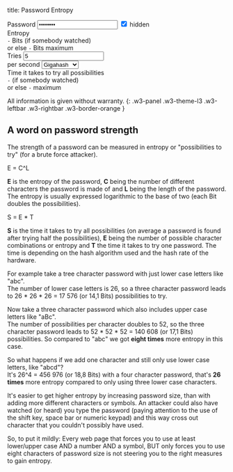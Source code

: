title: Password Entropy

<div class="w3-row-padding" style="padding-left: 0px;">
  <div class="w3-half">
    <label for="pw">Password</label>
    <input class="w3-input w3-border w3-hover-theme w3-theme-l1" id="pw" type="password" value="JooC8zoh" onchange="getEntropy();">
    <input class="w3-check" type="checkbox" onchange="changeHidden(this);" id="pw-hidden" checked>
    <label for="pw-hidden">hidden</label>
  </div>
  <div class="w3-half">
    <label>Entropy</label><br>
    <code class="w3-codespan" id="ent-spied-on">-</code> Bits (if somebody watched)<br>
    or else <code class="w3-codespan" id="ent-secret">-</code> Bits maximum
  </div>
</div>
<div class="w3-row-padding" style="padding-left: 0px;">
  <div class="w3-quarter">
    <label for="hash-rate">Tries</label>
    <input class="w3-input w3-border w3-hover-theme w3-theme-l1" id="hash-rate" type="number" value="5" onchange="getEntropy();">
  </div>
  <div class="w3-quarter">
    <label for="hash-exp">per second</label>
    <select class="w3-select w3-border w3-theme-l1" id="hash-exp" onchange="getEntropy();">
      <option value="1e3">kilohash</option>
      <option value="1e6">Megahash</option>
      <option value="1e9" selected>Gigahash</option>
      <option value="1e12">Terahash</option>
      <option value="1e15">Petahash</option>
    </select>
  </div>
  <div class="w3-half">
    <label>Time it takes to try all possibilities</label><br>
    <code class="w3-codespan" id="tim-spied-on">-</code> (if somebody watched)<br>
    or else <code class="w3-codespan" id="tim-secret">-</code> maximum
  </div>
</div>

All information is given without warranty.
{: .w3-panel .w3-theme-l3 .w3-leftbar .w3-rightbar .w3-border-orange }


## A word on password strength

The strength of a password can be measured in entropy or "possibilities to try" (for a brute force attacker).

E = C^L

**E** is the entropy of the password, **C** being the number of different characters the password is made of and **L** being the length of the password. The entropy is usually expressed logarithmic to the base of two (each Bit doubles the possibilities).

S = E * T

**S** is the time it takes to try all possibilities (on average a password is found after trying half the possibilities),
**E** being the number of possible character combinations or entropy
and **T** the time it takes to try one password. The time is depending on the hash algorithm used and the hash rate of the hardware.

For example take a tree character password with just lower case letters like "abc".  
The number of lower case letters is 26, so a three character password leads to 26 * 26 * 26 = 17 576 (or 14,1 Bits) possibilities to try.

Now take a three character password which also includes upper case letters like "aBc".  
The number of possibilities per character doubles to 52, so the three character password leads to 52 * 52 * 52 = 140 608 (or 17,1 Bits) possibilities.
So compared to "abc" we got **eight times** more entropy in this case.

So what happens if we add one character and still only use lower case letters, like "abcd"?  
It's 26^4 = 456 976 (or 18,8 Bits) with a four character password, that's **26 times** more entropy compared to only using three lower case characters.

It's easier to get higher entropy by increasing password size, than with adding more different characters or symbols.
An attacker could also have watched (or heard) you type the password (paying attention to the use of the shift key,
space bar or numeric keypad) and this way cross out character that you couldn't possibly have used.

So, to put it mildly: Every web page that forces you to use at least lower/upper case AND a number AND a symbol,
BUT only forces you to use eight characters of password size is not steering you to the right measures to gain entropy.

<script>
function secondsToString(number) {
    let numlog10 = Math.log(number) / Math.log(10);
    let numlog60 = Math.log(number) / Math.log(60);
    if (numlog10 < -3) { //<0,0001
        return (number * 1e6).toLocaleString(undefined,{maximumFractionDigits: 0}) + " nanoseconds";
    } else if (numlog10 < 0) {
        return (number * 1e3).toLocaleString(undefined,{maximumFractionDigits: 0}) + " milliseconds";
    } else if (numlog60 < 1) {
        return (number).toLocaleString(undefined,{maximumFractionDigits: 0}) + " seconds";
    } else if (numlog60 < 2) {
        return (number / 60).toLocaleString(undefined,{maximumFractionDigits: 1}) + " minutes";
    } else if (numlog60 < 2.8) {
        return (number / 3600).toLocaleString(undefined,{maximumFractionDigits: 1}) + " hours";
    } else if (numlog60 < 4.2) {
        return (number / 86400).toLocaleString(undefined,{maximumFractionDigits: 1}) + " days";
    } else {
        return (number / 31536000).toLocaleString(undefined,{maximumFractionDigits: 1}) + " years";
    }
}

var pw = document.getElementById('pw');
var ent_spied_on = document.getElementById('ent-spied-on');
var ent_secret = document.getElementById('ent-secret');
var hash_rate = document.getElementById('hash-rate');
var hash_exp = document.getElementById('hash-exp');
var tim_spied_on = document.getElementById('tim-spied-on');
var tim_secret = document.getElementById('tim-secret');

getEntropy();

function changeHidden(el) {
    if (el.checked) {
        pw.type = "password";
    } else {
        pw.type = "text";
    }
}

function getEntropy() {
    //             123456789012345678901234567890
    let lcase =   "abcdefghijklmnopqrstuvwxyz";
    let ucase =   "ABCDEFGHIJKLMNOPQRTSUVWXYZ";
    let number =  "0123456789";
    let special = "!*#,;?+-_.=~^%()[]{}|:/";
    let other = "";
    let lcase_used = false;
    let ucase_used = false;
    let number_used = false;
    let special_used = false;
    let other_used = 0;
    let passw = pw.value;
    let hash_t = 1 / (hash_rate.value * hash_exp.value);
    let ent, ent_max, enttropy_spied_on, enttropy_secret, time_spied_on, time_secret;
    
    for (let i = 0; i < passw.length; i++) {
        let char = passw.substr(i,1);
        if (lcase.includes(char)) {
            lcase_used = true;
        } else if (ucase.includes(char)) {
            ucase_used = true;
        } else if (number.includes(char)) {
            number_used = true;
        } else if (special.includes(char)) {
            special_used = true;
        } else if (!other.includes(char)) {
            other_used++;
            other = other + char;
        }
    }

    ent = 0;
    if (lcase_used) {
        ent = ent + lcase.length;
    }
    if (ucase_used) {
        ent = ent + ucase.length;
    }
    if (number_used) {
        ent = ent + number.length;
    }
    if (special_used) {
        ent = ent + special.length;
    }
    ent = ent + other_used;
    ent_max = lcase.length + ucase.length + number.length + special.length;
    enttropy_spied_on = Math.log( Math.pow(ent, passw.length) ) / Math.log(2);
    enttropy_secret = Math.log( Math.pow(ent_max, passw.length) ) / Math.log(2);
    ent_spied_on.textContent = enttropy_spied_on.toLocaleString(undefined,{maximumFractionDigits: 1});
    ent_secret.textContent = enttropy_secret.toLocaleString(undefined,{maximumFractionDigits: 1});
    time_spied_on = Math.pow(ent, passw.length) * hash_t;
    time_secret = Math.pow(ent_max, passw.length) * hash_t;
    tim_spied_on.textContent = secondsToString(time_spied_on);
    tim_secret.textContent = secondsToString(time_secret);
}

</script>